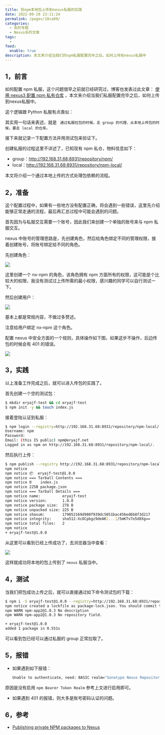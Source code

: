 ```yaml
---
title: 将npm本地包上传到nexus私服的实践
date: 2022-09-20 23:11:24
permalink: /pages/18ca89/
categories:
  - 系列专题
  - Nexus系列文章
tags:
  -
feed:
  enable: true
description: 本文来介绍当我们的npm私服配置完毕之后，如何上传到nexus私服中
---
```



## 1，前言

如何配置 npm 私服，这个问题很早之前就已经研究过，博客也发表过此文章： [使用 nexus3 配置 npm 私有仓库](http://fsvip.gitee.io/hexo-theme-fluid//pages/1956.html) ，本文来介绍当我们私服配置完毕之后，如何上传到nexus私服中。

这个逻辑跟 Python 私服有点类似：

其实用一句话来表述，就是 ` 通过私服拉包的时候，走 group 的代理，从本地上传包的时候，要走 local 的仓库。`

接下来就记录一下配置方法并用测试包来验证下。

创建私服的过程这里不详述了，已知现有 npm 私仓，物料信息如下：

- group：http://192.168.31.68:8931/repository/npm/
- local：http://192.168.31.68:8931/repository/npm-local/

本文将介绍一个通过本地上传的方式处理包依赖的流程。

## 2，准备

这个配置过程中，如果有一些地方没有配置正确，将会遇到一些错误，这里先介绍能够正常走通的流程，最后再汇总过程中可能会遇到的问题。

首先因为与私服交互需要一个账号，因此我们来创建一个单独的账号来与 npm 私服交互。

nexus 中账号的管理思路是，先创建角色，然后给角色绑定不同的管理权限，接着创建账号，将账号绑定给不同的角色。

先创建角色：

![](http://t.eryajf.net/imgs/2022/09/afa6929b47059291.png)

这里创建一个 nx-npm 的角色，该角色拥有 npm 方面所有的权限，这可能是个比较大的权限，我没有测试过上传所需的最小权限，感兴趣的同学可以自行测试一下。

然后创建用户：

![](http://t.eryajf.net/imgs/2022/09/e553a28081843017.png)

基本上都是常规内容，不做过多赘述。

注意给用户绑定 nx-npm 这个角色。

配置 nexus 中安全方面的一个规则，具体操作如下图，如果这步不操作，后边传包的时候会有 401 的错误。

![](http://t.eryajf.net/imgs/2022/09/8f676bc6ea80df5e.png)

## 3，实践

以上准备工作完成之后，就可以进入传包的实践了。

首先创建一个空的测试包：

```sh
$ mkdir eryajf-test && cd eryajf-test
$ npm init -y && touch index.js
```

接着登陆认证到私服：

```sh
$ npm login --registry=http://192.168.31.68:8931/repository/npm-local/
Username: npm
Password:
Email: (this IS public) npm@eryajf.net
Logged in as npm on http://192.168.31.68:8931/repository/npm-local/.
```

然后执行上传：

```sh
$ npm publish --registry http://192.168.31.68:8931/repository/npm-local/
npm notice
npm notice 📦  eryajf-test@1.0.0
npm notice === Tarball Contents ===
npm notice 0    index.js
npm notice 225B package.json
npm notice === Tarball Details ===
npm notice name:          eryajf-test
npm notice version:       1.0.0
npm notice package size:  278 B
npm notice unpacked size: 225 B
npm notice shasum:        179052169d980f939dc5051bac456ed6b8f3d217
npm notice integrity:     sha512-XcOCpbgz9deAK[...]/5mKTv7o5d8Xg==
npm notice total files:   2
npm notice
+ eryajf-test@1.0.0
```

从这里可以看到已经上传成功了，去浏览器当中查看：

![](http://t.eryajf.net/imgs/2022/09/f6942b1961b8e329.png)

这样就成功将本地的包上传到了 `nexus` 私服当中。

## 4，测试

当我们把包成功上传之后，就可以直接通过如下命令测试包的下载：

```sh
$ npm i -S eryajf-test@1.0.0 --registry=http://192.168.31.68:8931/repository/npm/
npm notice created a lockfile as package-lock.json. You should commit this file.
npm WARN npm-app2@1.0.3 No description
npm WARN npm-app2@1.0.3 No repository field.

+ eryajf-test@1.0.0
added 1 package in 0.551s
```

可以看到包已经可以通过私服的 group 正常拉取了。

## 5，报错

- 如果遇到如下报错：

    ```sh
    Unable to authenticate, need: BASIC realm="Sonatype Nexus Repository > Manager"
    ```

原因是没有启用 `npm Bearer Token Realm` 参考上文进行启用即可。

- 如果遇到 401 的报错，则大多是账号密码认证的问题。

## 6，参考

- [Publishing private NPM packages to Nexus](https://levelup.gitconnected.com/deploying-private-npm-packages-to-nexus-a16722cc8166)